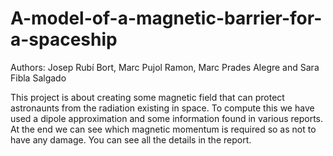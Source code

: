# A-model-of-a-magnetic-barrier-for-a-spaceship

Authors: Josep Rubí Bort, Marc Pujol Ramon, Marc Prades Alegre and Sara Fibla Salgado

This project is about creating some magnetic field that can protect astronaunts from the radiation existing in space. To compute this we have used a dipole approximation and some information found in various reports. At the end we can see which magnetic momentum is required so as not to have any damage. You can see all the details in the report.
